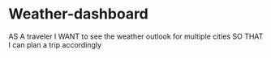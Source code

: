 # Weather-dashboard
AS A traveler I WANT to see the weather outlook for multiple cities SO THAT I can plan a trip accordingly
